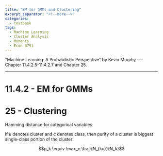 ```yaml
---
title: "EM for GMMs and Clustering"
excerpt_separator: "<!--more-->"
categories:
  - textbook
tags:
  - Machine Learning
  - Cluster Analysis
  - Moments
  - Econ 8791
---
```


"Machine Learning: A Probabilistic Perspective" by Kevin Murphy --- Chapter 11.4.2.5-11.4.2.7 and Chapter 25.

---

# 11.4.2 - EM for GMMs

# 25 - Clustering

Hamming distance for categorical variables

If $k$ denotes cluster and $c$ denotes class, then purity of a cluster is biggest single-class portion of the cluster:

$$p_k \equiv \max_c \frac{N_{kc}}{N_k}$$